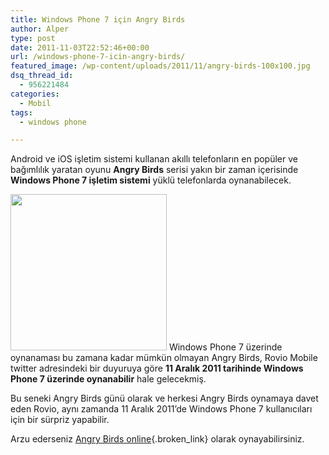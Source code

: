 ```yaml
---
title: Windows Phone 7 için Angry Birds
author: Alper
type: post
date: 2011-11-03T22:52:46+00:00
url: /windows-phone-7-icin-angry-birds/
featured_image: /wp-content/uploads/2011/11/angry-birds-100x100.jpg
dsq_thread_id:
  - 956221484
categories:
  - Mobil
tags:
  - windows phone

---
```

Android ve iOS işletim sistemi kullanan akıllı telefonların en popüler ve bağımlılık yaratan oyunu **Angry Birds** serisi yakın bir zaman içerisinde **Windows Phone 7 işletim sistemi** yüklü telefonlarda oynanabilecek.

<img class="alignright size-full wp-image-7043" title="angry-birds" src="https://www.murekkep.org/wp-content/uploads/2011/11/angry-birds.jpg" alt="" width="250" height="250" srcset="https://www.murekkep.org/wp-content/uploads/2011/11/angry-birds.jpg 250w, https://www.murekkep.org/wp-content/uploads/2011/11/angry-birds-150x150.jpg 150w, https://www.murekkep.org/wp-content/uploads/2011/11/angry-birds-100x100.jpg 100w" sizes="(max-width: 250px) 100vw, 250px" /> Windows Phone 7 üzerinde oynanaması bu zamana kadar mümkün olmayan Angry Birds, Rovio Mobile twitter adresindeki bir duyuruya göre **11 Aralık 2011 tarihinde Windows Phone 7 üzerinde oynanabilir** hale gelecekmiş.

Bu seneki Angry Birds günü olarak ve herkesi Angry Birds oynamaya davet eden Rovio, aynı zamanda 11 Aralık 2011&#8217;de Windows Phone 7 kullanıcıları için bir sürpriz yapabilir.

Arzu ederseniz [Angry Birds online][1]{.broken_link} olarak oynayabilirsiniz.

 [1]: https://www.murekkep.org/online-angry-birds-oyunu-oynamak-6590